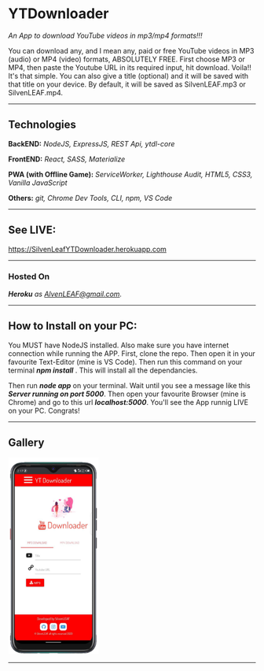 # YTDownloader
*An App to download YouTube videos in mp3/mp4 formats!!!* 

You can download any,  and I mean any, paid or free YouTube videos in MP3 (audio) or MP4 (video) formats, ABSOLUTELY FREE. First choose MP3 or MP4, then paste the Youtube URL in its required input, hit download. Voila!! It's that simple. You can also give a title (optional) and it will be saved with that title on your device. By default, it will be saved as SilvenLEAF.mp3 or SilvenLEAF.mp4.

***


## Technologies
**BackEND:**  *NodeJS, ExpressJS, REST Api, ytdl-core*

**FrontEND:** *React, SASS, Materialize*

**PWA (with Offline Game):** *ServiceWorker, Lighthouse Audit, HTML5, CSS3, Vanilla JavaScript*


**Others:** *git, Chrome Dev Tools, CLI, npm, VS Code*

***


## **See LIVE:**
<a href="https://silvenleafytdownloader.herokuapp.com" target="_blank">https://SilvenLeafYTDownloader.herokuapp.com</a>


***

### **Hosted On**
***Heroku*** *as AlvenLEAF@gmail.com.*  

***

## **How to Install on your PC:**
You MUST have NodeJS installed. Also make sure you have internet connection while running the APP. First, clone the repo. Then open it in your favourite Text-Editor (mine is VS Code). Then run this command on your terminal ***npm install*** . This will install all the dependancies.

Then run ***node app*** on your terminal. Wait until you see a message like this ***Server running on port 5000***. Then open your favourite Browser (mine is Chrome) and go to this url ***localhost:5000***. You'll see the App runnig LIVE on your PC. Congrats!

***

## Gallery 
<img src="/YTDownloader Home.png" style="height: 400px" />

***
